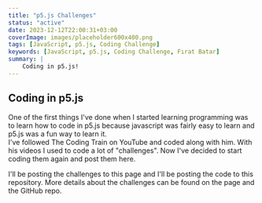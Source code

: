 ```yaml
---
title: "p5.js Challenges"
status: "active"
date: 2023-12-12T22:00:31+03:00
coverImage: images/placeholder600x400.png
tags: [JavaScript, p5.js, Coding Challenge]
keywords: [JavaScript, p5.js, Coding Challenge, Fırat Batar]
summary: |
    Coding in p5.js!
---
```


<!-- Custom styling for this content -->
<style>
a {
    text-decoration: none;
}
</style>

## Coding in p5.js
One of the first things I've done when I started learning programming was to learn how to code in [p5.js](https://p5js.org/) because javascript was fairly easy to learn and p5.js was a fun way to learn it.  
I've followed [The Coding Train](https://www.youtube.com/user/shiffman) on YouTube and coded along with him. With his videos I used to code a lot of "challenges". Now I've decided to start coding them again and post them here.  

I'll be posting the challenges to [this page](https://firatbatar.com/p5-challenges) and I'll be posting the code to [this repository](https://github.com/firatbatar/p5-challenges). More details about the challenges can be found on the page and the GitHub repo.
<br/>